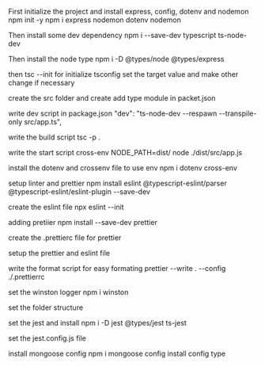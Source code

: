 First initialize the project and install express, config, dotenv and nodemon
npm init -y
npm i express nodemon dotenv nodemon

Then install some dev dependency
npm i --save-dev typescript ts-node-dev

Then install the node type
npm i -D @types/node @types/express

then tsc --init for initialize tsconfig
set the target value and make other change if necessary

create the src folder and create add type module in packet.json

write dev script in package.json
"dev": "ts-node-dev --respawn --transpile-only src/app.ts",

write the build script
tsc -p .

write the start script
cross-env NODE_PATH=dist/ node ./dist/src/app.js

install the dotenv and crossenv file to use env
npm i dotenv cross-env

setup linter and prettier
npm install eslint @typescript-eslint/parser @typescript-eslint/eslint-plugin --save-dev

create the eslint file
npx eslint --init

adding pretiier
npm install --save-dev prettier

create the .prettierc file for prettier

setup the prettier and eslint file

write the format script for easy formating
prettier --write . --config ./.prettierrc

set the winston logger
npm i winston

set the folder structure

set the jest and install
npm i -D jest @types/jest ts-jest

set the jest.config.js file

install mongoose config
npm i mongoose config
install config type